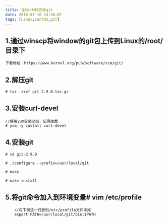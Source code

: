 ```yaml
---
title: 在CentOS安装git
date: 2018-01-10 14:58:07
tags: [Linux,CentOS,git]
---
```


## 1.通过winscp将window的git包上传到Linux的/root/目录下

```
下载地址：https://www.kernel.org/pub/software/scm/git/
```

## 2.解压git

```shell
# tar -zxvf git-2.9.0.tar.gz 
```

## 3.安装curl-devel

```shell
//使用yum安装之前，记得挂载
# yum -y install curl-devel
```

## 4.安装git

```shell
# cd git-2.9.0

# ./configure --prefix=/usr/local/git

# make

# make install
```

## 5.将git命令加入到环境变量# vim /etc/profile

```shell
    //将下面这一行放到/etc/profile文件末尾
    export PATH=/usr/local/git/bin:$PATH
```